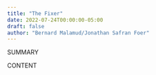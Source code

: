 ```yaml
---
title: "The Fixer"
date: 2022-07-24T00:00:00-05:00
draft: false
author: "Bernard Malamud/Jonathan Safran Foer"
---
```


SUMMARY

<!--more-->

CONTENT